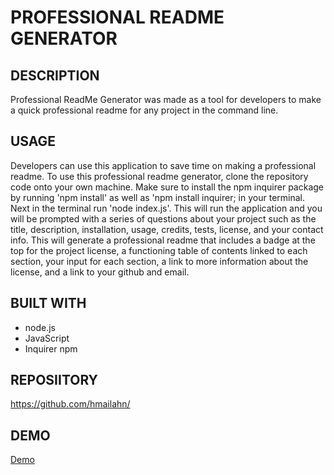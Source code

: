 # PROFESSIONAL README GENERATOR

## DESCRIPTION
Professional ReadMe Generator was made as a tool for developers to make a quick professional readme for any project in the command line. 

## USAGE
Developers can use this application to save time on making a professional readme. To use this professional readme generator, clone the repository code onto your own machine. Make sure to install the npm inquirer package by running 'npm install' as well as 'npm install inquirer; in your terminal. Next in the terminal run 'node index.js'. This will run the application and you will be prompted with a series of questions about your project such as the title, description, installation, usage, credits, tests, license, and your contact info. This will generate a professional readme that includes a badge at the top for the project license, a functioning table of contents linked to each section, your input for each section, a link to more information about the license, and a link to your github and email. 

## BUILT WITH
* node.js
* JavaScript
* Inquirer npm


## REPOSIITORY
https://github.com/hmailahn/
## DEMO
[Demo](https://drive.google.com/file/d/1DMPZcyQCNYtfPxofyrdkrLA3-JqLF5CZ/view)

